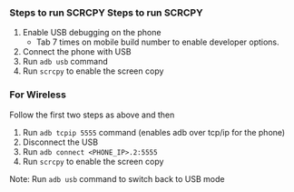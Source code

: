 ### Steps to run SCRCPY Steps to run SCRCPY 

1. Enable USB debugging on the phone 
	- Tab 7 times on mobile build number to enable developer options. 
2. Connect the phone with USB 
3.  Run `adb usb` command 
4. Run `scrcpy` to enable the screen copy 

### For Wireless 

Follow the first two steps as above and then 
1. Run `adb tcpip 5555` command (enables adb over tcp/ip for the phone)
2. Disconnect the USB 
3. Run `adb connect <PHONE_IP>.2:5555` 
4. Run `scrcpy` to enable the screen copy

Note: Run `adb usb` command to switch back to USB mode
